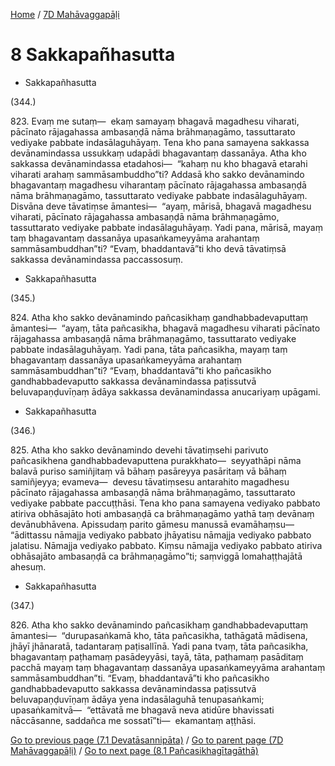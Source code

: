 
[Home](/) / [7D Mahāvaggapāḷi](../7D.md)

# 8 Sakkapañhasutta

* Sakkapañhasutta

(344.)

823\. Evaṃ me sutaṃ—  ekaṃ samayaṃ bhagavā magadhesu viharati, pācīnato rājagahassa ambasaṇḍā nāma brāhmaṇagāmo, tassuttarato vediyake pabbate indasālaguhāyaṃ. Tena kho pana samayena sakkassa devānamindassa ussukkaṃ udapādi bhagavantaṃ dassanāya. Atha kho sakkassa devānamindassa etadahosi—  “kahaṃ nu kho bhagavā etarahi viharati arahaṃ sammāsambuddho”ti? Addasā kho sakko devānamindo bhagavantaṃ magadhesu viharantaṃ pācīnato rājagahassa ambasaṇḍā nāma brāhmaṇagāmo, tassuttarato vediyake pabbate indasālaguhāyaṃ. Disvāna deve tāvatiṃse āmantesi—  “ayaṃ, mārisā, bhagavā magadhesu viharati, pācīnato rājagahassa ambasaṇḍā nāma brāhmaṇagāmo, tassuttarato vediyake pabbate indasālaguhāyaṃ. Yadi pana, mārisā, mayaṃ taṃ bhagavantaṃ dassanāya upasaṅkameyyāma arahantaṃ sammāsambuddhan”ti? “Evaṃ, bhaddantavā”ti kho devā tāvatiṃsā sakkassa devānamindassa paccassosuṃ.

* Sakkapañhasutta

(345.)

824\. Atha kho sakko devānamindo pañcasikhaṃ gandhabbadevaputtaṃ āmantesi—  “ayaṃ, tāta pañcasikha, bhagavā magadhesu viharati pācīnato rājagahassa ambasaṇḍā nāma brāhmaṇagāmo, tassuttarato vediyake pabbate indasālaguhāyaṃ. Yadi pana, tāta pañcasikha, mayaṃ taṃ bhagavantaṃ dassanāya upasaṅkameyyāma arahantaṃ sammāsambuddhan”ti? “Evaṃ, bhaddantavā”ti kho pañcasikho gandhabbadevaputto sakkassa devānamindassa paṭissutvā beluvapaṇḍuvīṇaṃ ādāya sakkassa devānamindassa anucariyaṃ upāgami.

* Sakkapañhasutta

(346.)

825\. Atha kho sakko devānamindo devehi tāvatiṃsehi parivuto pañcasikhena gandhabbadevaputtena purakkhato—  seyyathāpi nāma balavā puriso samiñjitaṃ vā bāhaṃ pasāreyya pasāritaṃ vā bāhaṃ samiñjeyya; evameva—  devesu tāvatiṃsesu antarahito magadhesu pācīnato rājagahassa ambasaṇḍā nāma brāhmaṇagāmo, tassuttarato vediyake pabbate paccuṭṭhāsi. Tena kho pana samayena vediyako pabbato atiriva obhāsajāto hoti ambasaṇḍā ca brāhmaṇagāmo yathā taṃ devānaṃ devānubhāvena. Apissudaṃ parito gāmesu manussā evamāhaṃsu—  “ādittassu nāmajja vediyako pabbato jhāyatisu nāmajja vediyako pabbato jalatisu. Nāmajja vediyako pabbato. Kiṃsu nāmajja vediyako pabbato atiriva obhāsajāto ambasaṇḍā ca brāhmaṇagāmo”ti; saṃviggā lomahaṭṭhajātā ahesuṃ.

* Sakkapañhasutta

(347.)

826\. Atha kho sakko devānamindo pañcasikhaṃ gandhabbadevaputtaṃ āmantesi—  “durupasaṅkamā kho, tāta pañcasikha, tathāgatā mādisena, jhāyī jhānaratā, tadantaraṃ paṭisallīnā. Yadi pana tvaṃ, tāta pañcasikha, bhagavantaṃ paṭhamaṃ pasādeyyāsi, tayā, tāta, paṭhamaṃ pasāditaṃ pacchā mayaṃ taṃ bhagavantaṃ dassanāya upasaṅkameyyāma arahantaṃ sammāsambuddhan”ti. “Evaṃ, bhaddantavā”ti kho pañcasikho gandhabbadevaputto sakkassa devānamindassa paṭissutvā beluvapaṇḍuvīṇaṃ ādāya yena indasālaguhā tenupasaṅkami; upasaṅkamitvā—  “ettāvatā me bhagavā neva atidūre bhavissati nāccāsanne, saddañca me sossatī”ti—  ekamantaṃ aṭṭhāsi.


[Go to previous page (7.1 Devatāsannipāta)](7/7.1.md) / [Go to parent page (7D Mahāvaggapāḷi)](0.md) / [Go to next page (8.1 Pañcasikhagītagāthā)](8/8.1.md)


